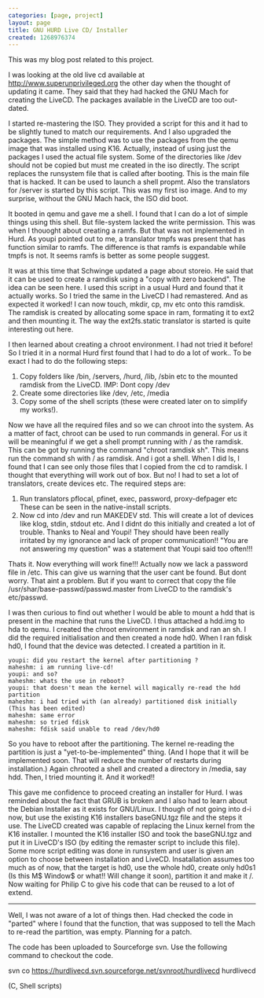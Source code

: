 ```yaml
---
categories: [page, project]
layout: page
title: GNU HURD Live CD/ Installer
created: 1268976374
---
```

This was my blog post related to this project.

I was looking at the old live cd available at http://www.superunprivileged.org the other day when the thought of updating it came. They said that they had hacked the GNU Mach for creating the LiveCD. The packages available in the LiveCD are too out-dated.

I started re-mastering the ISO. They provided a script for this and it had to be slightly tuned to match our requirements. And I also upgraded the packages. The simple method was to use the packages from the qemu image that was installed using K16. Actually, instead of using just the packages I used the actual file system. Some of the directories like /dev should not be copied but must me created in the iso directly. The script replaces the runsystem file that is called after booting. This is the main file that is hacked. It can be used to launch a shell propmt. Also the translators for /server is started by this script. This was my first iso image. And to my surprise, without the GNU Mach hack, the ISO did boot.

It booted in qemu and gave me a shell. I found that I can do a lot of simple things using this shell. But file-system lacked the write permission. This was when I thouoght about creating a ramfs. But that was not implemented in Hurd. As youpi pointed out to me, a translator tmpfs was present that has function similar to ramfs. The difference is that ramfs is expandable while tmpfs is not. It seems ramfs is better as some people suggest.

It was at this time that Schwinge updated a page about storeio. He said that it can be used to create a ramdisk using a "copy with zero backend". The idea can be seen here. I used this script in a usual Hurd and found that it actually works. So I tried the same in the LiveCD I had remastered. And as expected it worked! I can now touch, mkdir, cp, mv etc onto this ramdisk. The ramdisk is created by allocating some space in ram, formating it to ext2 and then mounting it. The way the ext2fs.static translator is started is quite interesting out here.

I then learned about creating a chroot environment. I had not tried it before! So I tried it in a normal Hurd first found that I had to do a lot of work.. To be exact I had to do the following steps:

1. Copy folders like /bin, /servers, /hurd, /lib, /sbin etc to the mounted ramdisk from the LiveCD. IMP: Dont copy /dev
2. Create some directories like /dev, /etc, /media
3. Copy some of the shell scripts (these were created later on to simplify my works!).

Now we have all the required files and so we can chroot into the system. As a matter of fact, chroot can be used to run commands in general. For us it will be meaningful if we get a shell prompt running with / as the ramdisk. This can be got by running the command "chroot ramdisk sh". This means run the command sh with / as ramdisk. And i got a shell. When I did ls, I found that I can see only those files that I copied from the cd to ramdisk. I thought that everything will work out of box. But no! I had to set a lot of translators, create devices etc. The required steps are:

1. Run translators pflocal, pfinet, exec, password, proxy-defpager etc These can be seen in the native-install scripts.
2. Now cd into /dev and run MAKEDEV std. This will create a lot of devices like klog, stdin, stdout etc. And I didnt do this initially and created a lot of trouble. Thanks to Neal and Youpi! They should have been really irritated by my ignorance and lack of proper communication!! "You are not answering my question" was a statement that Youpi said too often!!!

Thats it. Now everything will work fine!!! Actually now we lack a password file in /etc. This can give us warning that the user cant be found. But dont worry. That aint a problem. But if you want to correct that copy the file /usr/shar/base-passwd/passwd.master from LiveCD to the ramdisk's etc/passwd.

I was then curious to find out whether I would be able to mount a hdd that is present in the machine that runs the LiveCD. I thus attached a hdd.img to hda to qemu. I created the chroot environment in ramdisk and ran an sh. I did the required initialisation and then created a node hd0. When I ran fdisk hd0, I found that the device was detected. I created a partition in it.

```
youpi: did you restart the kernel after partitioning ?
maheshm: i am running live-cd!
youpi: and so?
maheshm: whats the use in reboot?
youpi: that doesn't mean the kernel will magically re-read the hdd partition
maheshm: i had tried with (an already) partitioned disk initially (This has been edited)
maheshm: same error
maheshm: so tried fdisk
maheshm: fdisk said unable to read /dev/hd0
```

So you have to reboot after the partitioning. The kernel re-reading the partition is just a "yet-to-be-implemented" thing. (And I hope that it will be implemented soon. That will reduce the number of restarts during installation.) Again chrooted a shell and created a directory in /media, say hdd. Then, I tried mounting it. And it worked!!

This gave me confidence to proceed creating an installer for Hurd. I was reminded about the fact that GRUB is broken and I also had to learn about the Debian Installer as it exists for GNU/Linux. I though of not going into d-i now, but use the existing K16 installers baseGNU.tgz file and the steps it use. The LiveCD created was capable of replacing the Linux kernel from the K16 installer. I mounted the K16 installer ISO and took the baseGNU.tgz and put it in LiveCD's ISO (by editing the remaster script to include this file). Some more script editing was done in runsystem and user is given an option to choose between installation and LiveCD. Insatallation assumes too much as of now, that the target is hd0, use the whole hd0, create only hd0s1 (Is this M$ Window$ or what!! Will change it soon), partition it and make it /. Now waiting for Philip C to give his code that can be reused to a lot of extend.

---------------------------------------

Well, I was not aware of a lot of things then. Had checked the code in "parted" where I found that the function, that was supposed to tell the Mach to re-read the partition, was empty. Planning for a patch.

The code has been uploaded to Sourceforge svn. Use the following command to checkout the code.

svn co https://hurdlivecd.svn.sourceforge.net/svnroot/hurdlivecd hurdlivecd

(C, Shell scripts)

